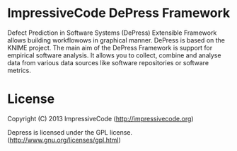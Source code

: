 ImpressiveCode DePress Framework
===================
Defect Prediction in Software Systems (DePress) Extensible Framework  allows building workflowows in graphical manner. DePress is based on the KNIME project. The main aim of the DePress Framework is support for empirical software analysis. It allows you to collect, combine and analyse data from various data sources like software repositories or software metrics.

# License
Copyright (C) 2013 ImpressiveCode (http://impressivecode.org)

Depress is licensed under the GPL license. (http://www.gnu.org/licenses/gpl.html)
